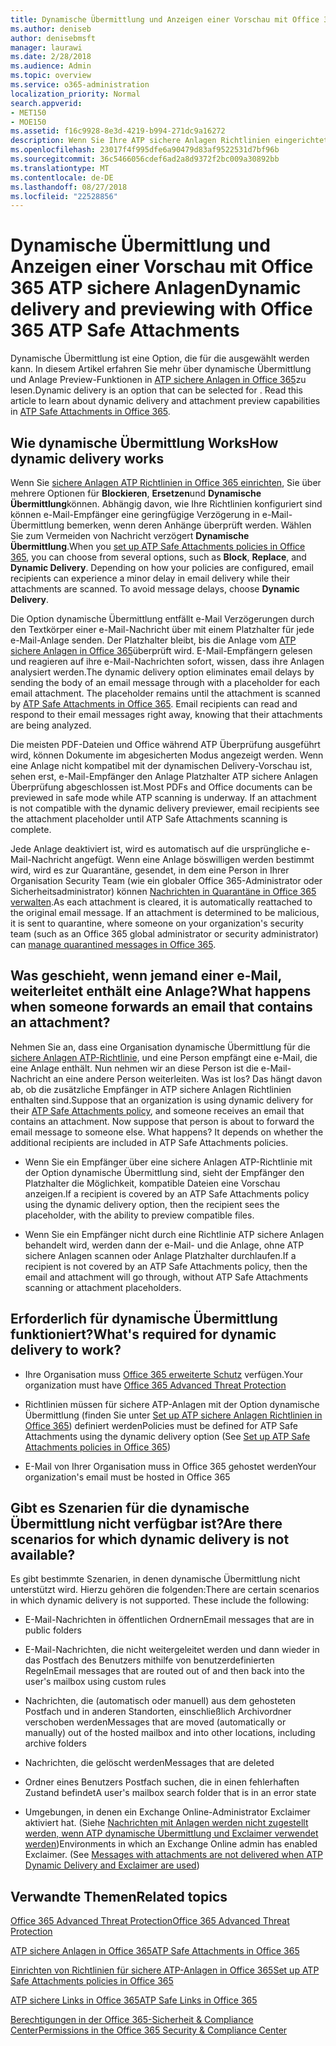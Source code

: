 ```yaml
---
title: Dynamische Übermittlung und Anzeigen einer Vorschau mit Office 365 ATP sichere Anlagen
ms.author: deniseb
author: denisebmsft
manager: laurawi
ms.date: 2/28/2018
ms.audience: Admin
ms.topic: overview
ms.service: o365-administration
localization_priority: Normal
search.appverid:
- MET150
- MOE150
ms.assetid: f16c9928-8e3d-4219-b994-271dc9a16272
description: Wenn Sie Ihre ATP sichere Anlagen Richtlinien eingerichtet haben, wählen Sie dynamische Übermittlung Nachricht Verzögerungen bei der vermieden, und aktivieren Personen für die Vorschau von Anlagen, die gescannt werden.
ms.openlocfilehash: 23017f4f995dfe6a90479d83af9522531d7bf96b
ms.sourcegitcommit: 36c5466056cdef6ad2a8d9372f2bc009a30892bb
ms.translationtype: MT
ms.contentlocale: de-DE
ms.lasthandoff: 08/27/2018
ms.locfileid: "22528856"
---
```

# <a name="dynamic-delivery-and-previewing-with-office-365-atp-safe-attachments"></a><span data-ttu-id="0891c-103">Dynamische Übermittlung und Anzeigen einer Vorschau mit Office 365 ATP sichere Anlagen</span><span class="sxs-lookup"><span data-stu-id="0891c-103">Dynamic delivery and previewing with Office 365 ATP Safe Attachments</span></span>

<span data-ttu-id="0891c-p101">Dynamische Übermittlung ist eine Option, die für die ausgewählt werden kann. In diesem Artikel erfahren Sie mehr über dynamische Übermittlung und Anlage Preview-Funktionen in [ATP sichere Anlagen in Office 365](atp-safe-attachments.md)zu lesen.</span><span class="sxs-lookup"><span data-stu-id="0891c-p101">Dynamic delivery is an option that can be selected for . Read this article to learn about dynamic delivery and attachment preview capabilities in [ATP Safe Attachments in Office 365](atp-safe-attachments.md).</span></span>
  
## <a name="how-dynamic-delivery-works"></a><span data-ttu-id="0891c-106">Wie dynamische Übermittlung Works</span><span class="sxs-lookup"><span data-stu-id="0891c-106">How dynamic delivery works</span></span>

<span data-ttu-id="0891c-p102">Wenn Sie [sichere Anlagen ATP Richtlinien in Office 365 einrichten](set-up-atp-safe-attachments-policies.md), Sie über mehrere Optionen für **Blockieren**, **Ersetzen**und **Dynamische Übermittlung**können. Abhängig davon, wie Ihre Richtlinien konfiguriert sind können e-Mail-Empfänger eine geringfügige Verzögerung in e-Mail-Übermittlung bemerken, wenn deren Anhänge überprüft werden. Wählen Sie zum Vermeiden von Nachricht verzögert **Dynamische Übermittlung**.</span><span class="sxs-lookup"><span data-stu-id="0891c-p102">When you [set up ATP Safe Attachments policies in Office 365](set-up-atp-safe-attachments-policies.md), you can choose from several options, such as **Block**, **Replace**, and **Dynamic Delivery**. Depending on how your policies are configured, email recipients can experience a minor delay in email delivery while their attachments are scanned. To avoid message delays, choose **Dynamic Delivery**.</span></span>
  
<span data-ttu-id="0891c-p103">Die Option dynamische Übermittlung entfällt e-Mail Verzögerungen durch den Textkörper einer e-Mail-Nachricht über mit einem Platzhalter für jede e-Mail-Anlage senden. Der Platzhalter bleibt, bis die Anlage vom [ATP sichere Anlagen in Office 365](atp-safe-attachments.md)überprüft wird. E-Mail-Empfängern gelesen und reagieren auf ihre e-Mail-Nachrichten sofort, wissen, dass ihre Anlagen analysiert werden.</span><span class="sxs-lookup"><span data-stu-id="0891c-p103">The dynamic delivery option eliminates email delays by sending the body of an email message through with a placeholder for each email attachment. The placeholder remains until the attachment is scanned by [ATP Safe Attachments in Office 365](atp-safe-attachments.md). Email recipients can read and respond to their email messages right away, knowing that their attachments are being analyzed.</span></span>
  
<span data-ttu-id="0891c-p104">Die meisten PDF-Dateien und Office während ATP Überprüfung ausgeführt wird, können Dokumente im abgesicherten Modus angezeigt werden. Wenn eine Anlage nicht kompatibel mit der dynamischen Delivery-Vorschau ist, sehen erst, e-Mail-Empfänger den Anlage Platzhalter ATP sichere Anlagen Überprüfung abgeschlossen ist.</span><span class="sxs-lookup"><span data-stu-id="0891c-p104">Most PDFs and Office documents can be previewed in safe mode while ATP scanning is underway. If an attachment is not compatible with the dynamic delivery previewer, email recipients see the attachment placeholder until ATP Safe Attachments scanning is complete.</span></span>
  
<span data-ttu-id="0891c-p105">Jede Anlage deaktiviert ist, wird es automatisch auf die ursprüngliche e-Mail-Nachricht angefügt. Wenn eine Anlage böswilligen werden bestimmt wird, wird es zur Quarantäne, gesendet, in dem eine Person in Ihrer Organisation Security Team (wie ein globaler Office 365-Administrator oder Sicherheitsadministrator) können [Nachrichten in Quarantäne in Office 365 verwalten](manage-quarantined-messages-and-files.md).</span><span class="sxs-lookup"><span data-stu-id="0891c-p105">As each attachment is cleared, it is automatically reattached to the original email message. If an attachment is determined to be malicious, it is sent to quarantine, where someone on your organization's security team (such as an Office 365 global administrator or security administrator) can [manage quarantined messages in Office 365](manage-quarantined-messages-and-files.md).</span></span>
  
## <a name="what-happens-when-someone-forwards-an-email-that-contains-an-attachment"></a><span data-ttu-id="0891c-117">Was geschieht, wenn jemand einer e-Mail, weiterleitet enthält eine Anlage?</span><span class="sxs-lookup"><span data-stu-id="0891c-117">What happens when someone forwards an email that contains an attachment?</span></span>

<span data-ttu-id="0891c-p106">Nehmen Sie an, dass eine Organisation dynamische Übermittlung für die [sichere Anlagen ATP-Richtlinie](set-up-atp-safe-attachments-policies.md), und eine Person empfängt eine e-Mail, die eine Anlage enthält. Nun nehmen wir an diese Person ist die e-Mail-Nachricht an eine andere Person weiterleiten. Was ist los? Das hängt davon ab, ob die zusätzliche Empfänger in ATP sichere Anlagen Richtlinien enthalten sind.</span><span class="sxs-lookup"><span data-stu-id="0891c-p106">Suppose that an organization is using dynamic delivery for their [ATP Safe Attachments policy](set-up-atp-safe-attachments-policies.md), and someone receives an email that contains an attachment. Now suppose that person is about to forward the email message to someone else. What happens? It depends on whether the additional recipients are included in ATP Safe Attachments policies.</span></span>
  
- <span data-ttu-id="0891c-122">Wenn Sie ein Empfänger über eine sichere Anlagen ATP-Richtlinie mit der Option dynamische Übermittlung sind, sieht der Empfänger den Platzhalter die Möglichkeit, kompatible Dateien eine Vorschau anzeigen.</span><span class="sxs-lookup"><span data-stu-id="0891c-122">If a recipient is covered by an ATP Safe Attachments policy using the dynamic delivery option, then the recipient sees the placeholder, with the ability to preview compatible files.</span></span>
    
- <span data-ttu-id="0891c-123">Wenn Sie ein Empfänger nicht durch eine Richtlinie ATP sichere Anlagen behandelt wird, werden dann der e-Mail- und die Anlage, ohne ATP sichere Anlagen scannen oder Anlage Platzhalter durchlaufen.</span><span class="sxs-lookup"><span data-stu-id="0891c-123">If a recipient is not covered by an ATP Safe Attachments policy, then the email and attachment will go through, without ATP Safe Attachments scanning or attachment placeholders.</span></span>
    
## <a name="whats-required-for-dynamic-delivery-to-work"></a><span data-ttu-id="0891c-124">Erforderlich für dynamische Übermittlung funktioniert?</span><span class="sxs-lookup"><span data-stu-id="0891c-124">What's required for dynamic delivery to work?</span></span>

- <span data-ttu-id="0891c-125">Ihre Organisation muss [Office 365 erweiterte Schutz](office-365-atp.md) verfügen.</span><span class="sxs-lookup"><span data-stu-id="0891c-125">Your organization must have [Office 365 Advanced Threat Protection](office-365-atp.md)</span></span>
    
- <span data-ttu-id="0891c-126">Richtlinien müssen für sichere ATP-Anlagen mit der Option dynamische Übermittlung (finden Sie unter [Set up ATP sichere Anlagen Richtlinien in Office 365](set-up-atp-safe-attachments-policies.md)) definiert werden</span><span class="sxs-lookup"><span data-stu-id="0891c-126">Policies must be defined for ATP Safe Attachments using the dynamic delivery option (See [Set up ATP Safe Attachments policies in Office 365](set-up-atp-safe-attachments-policies.md))</span></span>
    
- <span data-ttu-id="0891c-127">E-Mail von Ihrer Organisation muss in Office 365 gehostet werden</span><span class="sxs-lookup"><span data-stu-id="0891c-127">Your organization's email must be hosted in Office 365</span></span>
    
## <a name="are-there-scenarios-for-which-dynamic-delivery-is-not-available"></a><span data-ttu-id="0891c-128">Gibt es Szenarien für die dynamische Übermittlung nicht verfügbar ist?</span><span class="sxs-lookup"><span data-stu-id="0891c-128">Are there scenarios for which dynamic delivery is not available?</span></span>

<span data-ttu-id="0891c-p107">Es gibt bestimmte Szenarien, in denen dynamische Übermittlung nicht unterstützt wird. Hierzu gehören die folgenden:</span><span class="sxs-lookup"><span data-stu-id="0891c-p107">There are certain scenarios in which dynamic delivery is not supported. These include the following:</span></span>
  
- <span data-ttu-id="0891c-131">E-Mail-Nachrichten in öffentlichen Ordnern</span><span class="sxs-lookup"><span data-stu-id="0891c-131">Email messages that are in public folders</span></span>
    
- <span data-ttu-id="0891c-132">E-Mail-Nachrichten, die nicht weitergeleitet werden und dann wieder in das Postfach des Benutzers mithilfe von benutzerdefinierten Regeln</span><span class="sxs-lookup"><span data-stu-id="0891c-132">Email messages that are routed out of and then back into the user's mailbox using custom rules</span></span>
    
- <span data-ttu-id="0891c-133">Nachrichten, die (automatisch oder manuell) aus dem gehosteten Postfach und in anderen Standorten, einschließlich Archivordner verschoben werden</span><span class="sxs-lookup"><span data-stu-id="0891c-133">Messages that are moved (automatically or manually) out of the hosted mailbox and into other locations, including archive folders</span></span>
    
- <span data-ttu-id="0891c-134">Nachrichten, die gelöscht werden</span><span class="sxs-lookup"><span data-stu-id="0891c-134">Messages that are deleted</span></span>
    
- <span data-ttu-id="0891c-135">Ordner eines Benutzers Postfach suchen, die in einen fehlerhaften Zustand befindet</span><span class="sxs-lookup"><span data-stu-id="0891c-135">A user's mailbox search folder that is in an error state</span></span>
    
- <span data-ttu-id="0891c-p108">Umgebungen, in denen ein Exchange Online-Administrator Exclaimer aktiviert hat. (Siehe [Nachrichten mit Anlagen werden nicht zugestellt werden, wenn ATP dynamische Übermittlung und Exclaimer verwendet werden](https://support.microsoft.com/help/4014438/messages-with-attachments-are-not-delivered-when-atp-dynamic-delivery))</span><span class="sxs-lookup"><span data-stu-id="0891c-p108">Environments in which an Exchange Online admin has enabled Exclaimer. (See [Messages with attachments are not delivered when ATP Dynamic Delivery and Exclaimer are used](https://support.microsoft.com/help/4014438/messages-with-attachments-are-not-delivered-when-atp-dynamic-delivery))</span></span>
    
## <a name="related-topics"></a><span data-ttu-id="0891c-138">Verwandte Themen</span><span class="sxs-lookup"><span data-stu-id="0891c-138">Related topics</span></span>

[<span data-ttu-id="0891c-139">Office 365 Advanced Threat Protection</span><span class="sxs-lookup"><span data-stu-id="0891c-139">Office 365 Advanced Threat Protection</span></span>](office-365-atp.md)
  
[<span data-ttu-id="0891c-140">ATP sichere Anlagen in Office 365</span><span class="sxs-lookup"><span data-stu-id="0891c-140">ATP Safe Attachments in Office 365</span></span>](atp-safe-attachments.md)
  
[<span data-ttu-id="0891c-141">Einrichten von Richtlinien für sichere ATP-Anlagen in Office 365</span><span class="sxs-lookup"><span data-stu-id="0891c-141">Set up ATP Safe Attachments policies in Office 365</span></span>](set-up-atp-safe-attachments-policies.md)
  
[<span data-ttu-id="0891c-142">ATP sichere Links in Office 365</span><span class="sxs-lookup"><span data-stu-id="0891c-142">ATP Safe Links in Office 365</span></span>](atp-safe-links.md)

[<span data-ttu-id="0891c-143">Berechtigungen in der Office 365-Sicherheit &amp; Compliance Center</span><span class="sxs-lookup"><span data-stu-id="0891c-143">Permissions in the Office 365 Security &amp; Compliance Center</span></span>](permissions-in-the-security-and-compliance-center.md)
  

